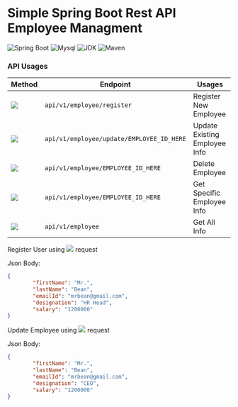 # Simple Spring Boot Rest API Employee Managment
![Spring Boot](https://img.shields.io/badge/Spring%20Boot-3.1.0-brightgreen.svg)
![Mysql](https://img.shields.io/badge/Mysql-8.2.4-blue.svg)
![JDK](https://img.shields.io/badge/Java-17-brightgreen.svg)
![Maven](https://img.shields.io/badge/Maven-4.0.0-yellowgreen.svg)

 <!--- ![license](https://img.shields.io/badge/license-MPL--2.0-blue.svg) --->


### API Usages

|Method | Endpoint| Usages |
| -------- | -------- | -------- |
| ![](https://img.shields.io/badge/-POST-blue.svg)   | `api/v1/employee/register` | Register New Employee |
| ![](https://img.shields.io/badge/-PUT-9cf.svg)     | `api/v1/employee/update/EMPLOYEE_ID_HERE` | Update Existing Employee Info |
| ![](https://img.shields.io/badge/-DELETE-red.svg)  | `api/v1/employee/EMPLOYEE_ID_HERE` | Delete Employee |
| ![](https://img.shields.io/badge/-GET-brightgreen) | `api/v1/employee/EMPLOYEE_ID_HERE` | Get Specific Employee Info |
| ![](https://img.shields.io/badge/-GET-brightgreen) | `api/v1/employee` | Get All Info |




Register User using ![](https://img.shields.io/badge/-POST-blue.svg) request

Json Body:

```json
{
        "firstName": "Mr.",
        "lastName": "Bean",
        "emailId": "mrbean@gmail.com",
        "designation": "HR Head",
        "salary": "1200000"
}
```

Update Employee using ![](https://img.shields.io/badge/-PUT-9cf.svg) request

Json Body:

```json
{
        "firstName": "Mr.",
        "lastName": "Bean",
        "emailId": "mrbean@gmail.com",
        "designation": "CEO",
        "salary": "1200000"
}
```